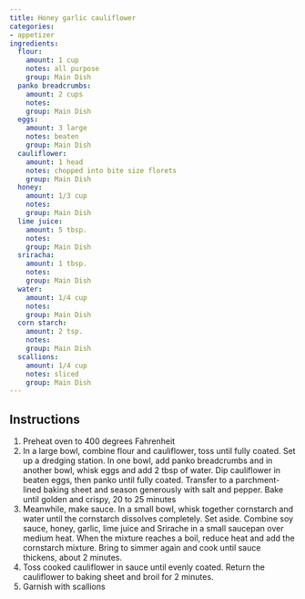 ```yaml
---
title: Honey garlic cauliflower
categories:
- appetizer
ingredients:
  flour:
    amount: 1 cup
    notes: all purpose
    group: Main Dish
  panko breadcrumbs:
    amount: 2 cups
    notes: 
    group: Main Dish
  eggs:
    amount: 3 large
    notes: beaten
    group: Main Dish
  cauliflower:
    amount: 1 head
    notes: chopped into bite size florets
    group: Main Dish
  honey:
    amount: 1/3 cup
    notes: 
    group: Main Dish
  lime juice:
    amount: 5 tbsp.
    notes: 
    group: Main Dish
  sriracha:
    amount: 1 tbsp.
    notes: 
    group: Main Dish
  water:
    amount: 1/4 cup
    notes: 
    group: Main Dish
  corn starch:
    amount: 2 tsp.
    notes: 
    group: Main Dish
  scallions:
    amount: 1/4 cup
    notes: sliced
    group: Main Dish
---
```

## Instructions
1.	Preheat oven to 400 degrees Fahrenheit
2.	In a large bowl, combine flour and cauliflower, toss until fully coated. Set up a dredging station. In one bowl, add panko breadcrumbs and in another bowl, whisk eggs and add 2 tbsp of water. Dip cauliflower in beaten eggs, then panko until fully coated. Transfer to a parchment-lined baking sheet and season generously with salt and pepper. Bake until golden and crispy, 20 to 25 minutes
3.	Meanwhile, make sauce. In a small bowl, whisk together cornstarch and water until the cornstarch dissolves completely. Set aside. Combine soy sauce, honey, garlic, lime juice and Srirache in a small saucepan over medium heat. When the mixture reaches a boil, reduce heat and add the cornstarch mixture. Bring to simmer again and cook until sauce thickens, about 2 minutes.
4.	Toss cooked cauliflower in sauce until evenly coated. Return the cauliflower to baking sheet and broil for 2 minutes. 
5.	Garnish with scallions
